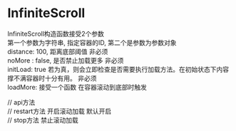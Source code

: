 # InfiniteScroll

<div>InfiniteScroll构造函数接受2个参数</div>
<div>第一个参数为字符串, 指定容器的ID, 第二个是参数为参数对象</div>
<div>distance: 100,       距离底部阈值      非必须</div>
<div>noMore  : false,     是否禁止加载更多   非必须</div>
<div>initLoad: true       若为真，则会立即检查是否需要执行加载方法。在初始状态下内容撑不满容器时十分有用。 非必须</div>
<div>loadMore: 接受一个函数  在容器滚动到底部时触发</div>


// api方法 <br>
// restart方法   开启滚动加载  默认开启 <br>
// stop方法      禁止滚动加载          <br>